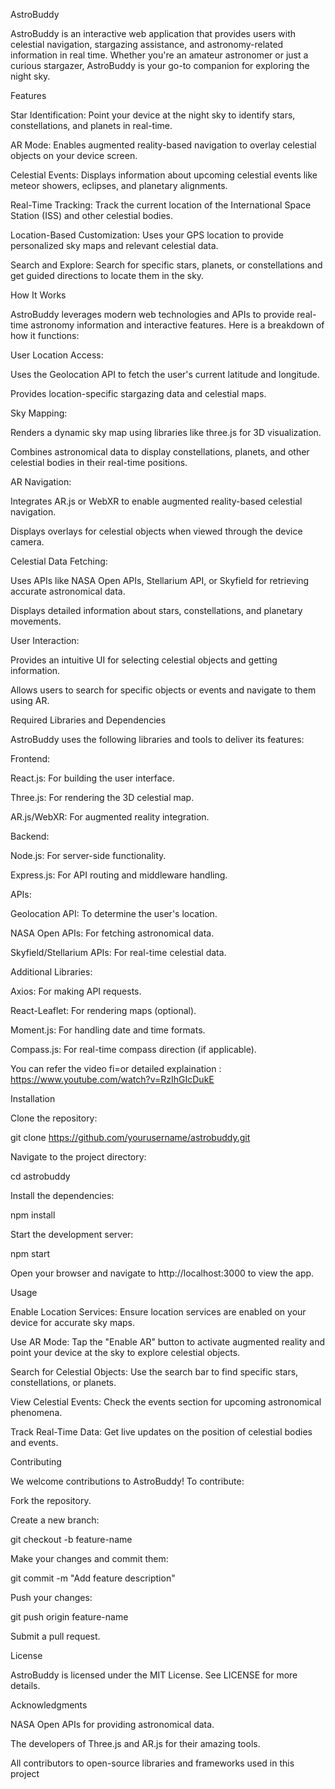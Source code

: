 AstroBuddy

AstroBuddy is an interactive web application that provides users with celestial navigation, stargazing assistance, and astronomy-related information in real time. Whether you're an amateur astronomer or just a curious stargazer, AstroBuddy is your go-to companion for exploring the night sky.

Features

Star Identification: Point your device at the night sky to identify stars, constellations, and planets in real-time.

AR Mode: Enables augmented reality-based navigation to overlay celestial objects on your device screen.

Celestial Events: Displays information about upcoming celestial events like meteor showers, eclipses, and planetary alignments.

Real-Time Tracking: Track the current location of the International Space Station (ISS) and other celestial bodies.

Location-Based Customization: Uses your GPS location to provide personalized sky maps and relevant celestial data.

Search and Explore: Search for specific stars, planets, or constellations and get guided directions to locate them in the sky.

How It Works

AstroBuddy leverages modern web technologies and APIs to provide real-time astronomy information and interactive features. Here is a breakdown of how it functions:

User Location Access:

Uses the Geolocation API to fetch the user's current latitude and longitude.

Provides location-specific stargazing data and celestial maps.

Sky Mapping:

Renders a dynamic sky map using libraries like three.js for 3D visualization.

Combines astronomical data to display constellations, planets, and other celestial bodies in their real-time positions.

AR Navigation:

Integrates AR.js or WebXR to enable augmented reality-based celestial navigation.

Displays overlays for celestial objects when viewed through the device camera.

Celestial Data Fetching:

Uses APIs like NASA Open APIs, Stellarium API, or Skyfield for retrieving accurate astronomical data.

Displays detailed information about stars, constellations, and planetary movements.

User Interaction:

Provides an intuitive UI for selecting celestial objects and getting information.

Allows users to search for specific objects or events and navigate to them using AR.

Required Libraries and Dependencies

AstroBuddy uses the following libraries and tools to deliver its features:

Frontend:

React.js: For building the user interface.

Three.js: For rendering the 3D celestial map.

AR.js/WebXR: For augmented reality integration.

Backend:

Node.js: For server-side functionality.

Express.js: For API routing and middleware handling.

APIs:

Geolocation API: To determine the user's location.

NASA Open APIs: For fetching astronomical data.

Skyfield/Stellarium APIs: For real-time celestial data.

Additional Libraries:

Axios: For making API requests.

React-Leaflet: For rendering maps (optional).

Moment.js: For handling date and time formats.

Compass.js: For real-time compass direction (if applicable).

You can refer the video fi=or detailed explaination : https://www.youtube.com/watch?v=RzIhGIcDukE

Installation

Clone the repository:

git clone https://github.com/yourusername/astrobuddy.git

Navigate to the project directory:

cd astrobuddy

Install the dependencies:

npm install

Start the development server:

npm start

Open your browser and navigate to http://localhost:3000 to view the app.

Usage

Enable Location Services: Ensure location services are enabled on your device for accurate sky maps.

Use AR Mode: Tap the "Enable AR" button to activate augmented reality and point your device at the sky to explore celestial objects.

Search for Celestial Objects: Use the search bar to find specific stars, constellations, or planets.

View Celestial Events: Check the events section for upcoming astronomical phenomena.

Track Real-Time Data: Get live updates on the position of celestial bodies and events.

Contributing

We welcome contributions to AstroBuddy! To contribute:

Fork the repository.

Create a new branch:

git checkout -b feature-name

Make your changes and commit them:

git commit -m "Add feature description"

Push your changes:

git push origin feature-name

Submit a pull request.

License

AstroBuddy is licensed under the MIT License. See LICENSE for more details.

Acknowledgments

NASA Open APIs for providing astronomical data.

The developers of Three.js and AR.js for their amazing tools.

All contributors to open-source libraries and frameworks used in this project

